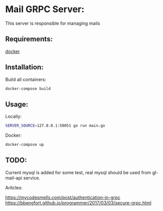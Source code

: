 Mail GRPC Server:
=================

This server is responsible for managing mails

Requirements:
-------------

[docker]()

Installation:
-------------
Build all containers:
```bash
docker-compose build
```

Usage:
------

Locally:
```bash
SERVER_SOURCE=127.0.0.1:50051 go run main.go
```

Docker:
```bash
docker-compose up
```

TODO:
-----

Current mysql is added for some test, real mysql should be used from
gl-mail-api service.

Aritcles:

https://mycodesmells.com/post/authentication-in-grpc
https://bbengfort.github.io/programmer/2017/03/03/secure-grpc.html
